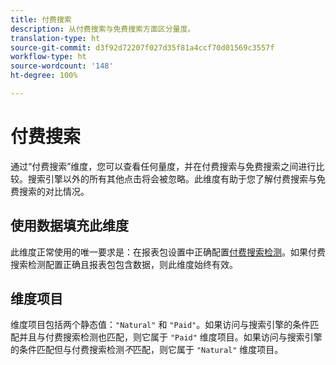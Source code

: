 ```yaml
---
title: 付费搜索
description: 从付费搜索与免费搜索方面区分量度。
translation-type: ht
source-git-commit: d3f92d72207f027d35f81a4ccf70d01569c3557f
workflow-type: ht
source-wordcount: '148'
ht-degree: 100%

---
```



# 付费搜索

通过“付费搜索”维度，您可以查看任何量度，并在付费搜索与免费搜索之间进行比较。搜索引擎以外的所有其他点击将会被忽略。此维度有助于您了解付费搜索与免费搜索的对比情况。

## 使用数据填充此维度

此维度正常使用的唯一要求是：在报表包设置中正确配置[付费搜索检测](/help/admin/admin/paid-search-detection/paid-search-detection.md)。如果付费搜索检测配置正确且报表包包含数据，则此维度始终有效。

## 维度项目

维度项目包括两个静态值：`"Natural"` 和 `"Paid"`。如果访问与搜索引擎的条件匹配并且与付费搜索检测也匹配，则它属于 `"Paid"` 维度项目。如果访问与搜索引擎的条件匹配但与付费搜索检测&#x200B;*不*&#x200B;匹配，则它属于 `"Natural"` 维度项目。
